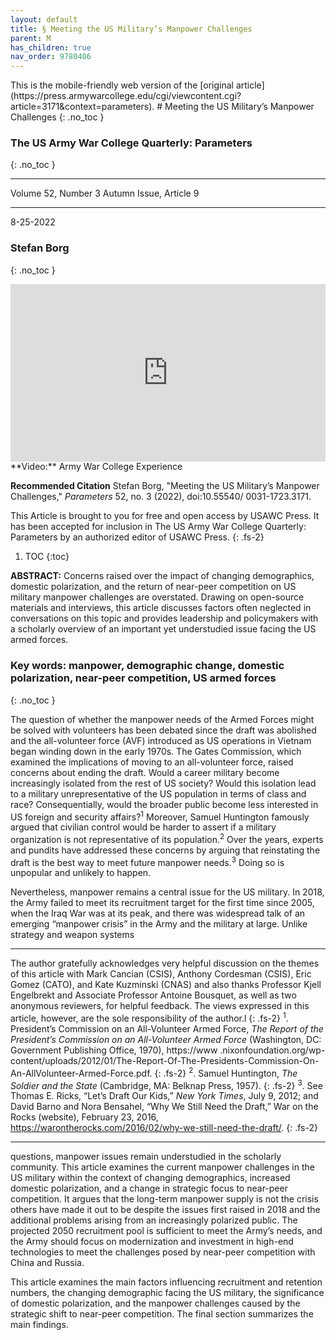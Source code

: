 ```yaml
---
layout: default
title: § Meeting the US Military’s Manpower Challenges 
parent: M
has_children: true
nav_order: 9780406
---
```

<style>
.dont-break-out {
  /* These are technically the same, but use both */
  overflow-wrap: break-word;
  word-wrap: break-word;

     -ms-word-break: break-all;
  /* This is the dangerous one in WebKit, as it breaks things wherever */
  word-break: break-all;
  /* Instead use this non-standard one: */
  word-break: break-word;
}

.youtube-container {
    position: relative;
    width: 100%;
    height: 0;
    padding-bottom: 56.25%;
}
.youtube-video {
    position: absolute;
    top: 0;
    left: 0;
    width: 100%;
    height: 100%;
}

</style>

<div class="dont-break-out" markdown="1">
This is the mobile-friendly web version of the [original article](https://press.armywarcollege.edu/cgi/viewcontent.cgi?article=3171&context=parameters).
# Meeting the US Military’s Manpower Challenges  
{: .no_toc }

### The US Army War College Quarterly: Parameters  
{: .no_toc }

***

Volume 52, Number 3 Autumn Issue, Article 9 

***

8-25-2022

### Stefan Borg
{: .no_toc }

<div class="youtube-container">
<iframe width="100%" src="https://www.youtube.com/embed/_boAL-CfsTk" title="YouTube video player" frameborder="0" allow="accelerometer; autoplay; clipboard-write; encrypted-media; gyroscope; picture-in-picture" allowfullscreen class="youtube-video"></iframe>
</div>
**Video:** Army War College Experience 

**Recommended Citation**
Stefan Borg, "Meeting the US Military’s Manpower Challenges," *Parameters* 52, no. 3 (2022), doi:10.55540/ 0031-1723.3171.

This Article is brought to you for free and open access by USAWC Press. It has been accepted for inclusion in The US Army War College Quarterly: Parameters by an authorized editor of USAWC Press.
{: .fs-2}

1. TOC
{:toc}

**ABSTRACT:** Concerns raised over the impact of changing demographics, domestic polarization, and the return of near-peer competition on US military manpower challenges are overstated. Drawing on open-source materials and interviews, this article discusses factors often neglected in conversations on this topic and provides leadership and policymakers with a scholarly overview of an important yet understudied issue facing the US armed forces.

### Key words: manpower, demographic change, domestic polarization, near-peer competition, US armed forces
{: .no_toc }

The question of whether the manpower needs of the Armed Forces might be solved with volunteers has been debated since the draft was abolished and the all-volunteer force (AVF) introduced as US operations in Vietnam began winding down in the early 1970s. The Gates Commission, which examined the implications of moving to an all-volunteer force, raised concerns about ending the draft. Would a career military become increasingly isolated from the rest of US society? Would this isolation lead to a military unrepresentative of the US population in terms of class and race? Consequentially, would the broader public become less interested in US foreign and security affairs?<sup>1</sup> Moreover, Samuel Huntington famously argued that civilian control would be harder to assert if a military organization is not representative of its population.<sup>2</sup> Over the years, experts and pundits have addressed these concerns by arguing that reinstating the draft is the best way to meet future manpower needs.<sup>3</sup> Doing so is unpopular and unlikely to happen.

Nevertheless, manpower remains a central issue for the US military. In 2018, the Army failed to meet its recruitment target for the first time since 2005, when the Iraq War was at its peak, and there was widespread talk of an emerging “manpower crisis” in the Army and the military at large. Unlike strategy and weapon systems 

***
The author gratefully acknowledges very helpful discussion on the themes of this article with Mark Cancian (CSIS), Anthony Cordesman (CSIS), Eric Gomez (CATO), and Kate Kuzminski (CNAS) and also thanks Professor Kjell Engelbrekt and Associate Professor Antoine Bousquet, as well as two anonymous reviewers, for helpful feedback. The views expressed in this article, however, are the sole responsibility of the author.l 
{: .fs-2}
<sup>1</sup>. President’s Commission on an All-Volunteer Armed Force, *The Report of the President’s Commission on an All-Volunteer Armed Force* (Washington, DC: Government Publishing Office, 1970), https://www .nixonfoundation.org/wp-content/uploads/2012/01/The-Report-Of-The-Presidents-Commission-On-An-AllVolunteer-Armed-Force.pdf. 
{: .fs-2}
<sup>2</sup>. Samuel Huntington, *The Soldier and the State* (Cambridge, MA: Belknap Press, 1957). 
{: .fs-2}
<sup>3</sup>. See Thomas E. Ricks, “Let’s Draft Our Kids,” *New York Times*, July 9, 2012; and David Barno and Nora Bensahel, “Why We Still Need the Draft,” War on the Rocks (website), February 23, 2016, https://warontherocks.com/2016/02/why-we-still-need-the-draft/.
{: .fs-2}
***

questions, manpower issues remain understudied in the scholarly community. This article examines the current manpower challenges in the US military within the context of changing demographics, increased domestic polarization, and a change in strategic focus to near-peer competition. It argues that the long-term manpower supply is not the crisis others have made it out to be despite the issues first raised in 2018 and the additional problems arising from an increasingly polarized public. The projected 2050 recruitment pool is sufficient to meet the Army’s needs, and the Army should focus on modernization and investment in high-end technologies to meet the challenges posed by near-peer competition with China and Russia.

This article examines the main factors influencing recruitment and retention numbers, the changing demographic facing the US military, the significance of domestic polarization, and the manpower challenges caused by the strategic shift to near-peer competition. The final section summarizes the main findings.

</div>
